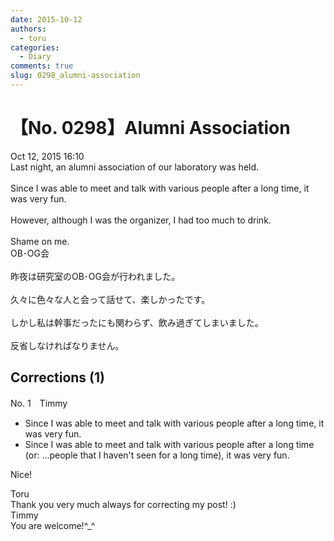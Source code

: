 ```yaml
---
date: 2015-10-12
authors:
  - toru
categories:
  - Diary
comments: true
slug: 0298_alumni-association
---
```


# 【No. 0298】Alumni Association
<div class="date">Oct 12, 2015 16:10</div>
<div id="post"><div id="body_show_ori">
Last night, an alumni association of our laboratory was held.<br/><br/>Since I was able to meet and talk with various people after a long time, it was very fun.<br/><br/>However, although I was the organizer, I had too much to drink.<br/><br/>Shame on me.<br/>
</div></div>

<!-- more -->

<div id="post_ja"><div id="body_show_mo">
OB･OG会<br/><br/>昨夜は研究室のOB･OG会が行われました。<br/><br/>久々に色々な人と会って話せて、楽しかったです。<br/><br/>しかし私は幹事だったにも関わらず、飲み過ぎてしまいました。<br/><br/>反省しなければなりません。
</div></div>

## Corrections (1)
<div id="block"><div class="first_name"> No. 1　<span class="just_name">Timmy</span></div><div id="block2">
<ul class="correction_field">
<li class="incorrect">Since I was able to meet and talk with various people after a long time, it was very fun.</li>
<li class="corrected correct">
Since I was able to meet and talk with various people after a long time (or: ...<span class="f_blue">people</span> <span class="f_blue">that I haven't seen for a long time</span>), it was very fun.
</li>
</ul>
<p class="comment_small">
 Nice!
</p>

</div><div class="name"><span class="just_name">Toru</span><br>
Thank you very much always for correcting my post! :)
</div>
<div class="name"><span class="just_name">Timmy</span><br>
You are welcome!^_^
</div>
</div>
